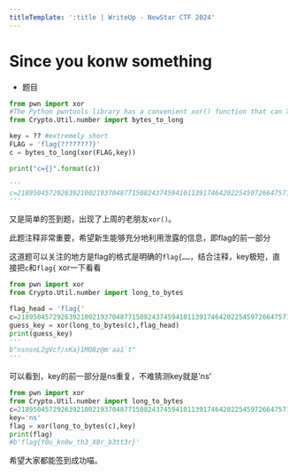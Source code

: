 ```yaml
---
titleTemplate: ':title | WriteUp - NewStar CTF 2024'
---
```

# Since you konw something

- 题目

```Python
from pwn import xor
#The Python pwntools library has a convenient xor() function that can XOR together data of different types and lengths
from Crypto.Util.number import bytes_to_long

key = ?? #extremely short
FLAG = 'flag{????????}'
c = bytes_to_long(xor(FLAG,key))

print("c={}".format(c))

'''
c=218950457292639210021937048771508243745941011391746420225459726647571
'''
```

又是简单的签到题，出现了上周的老朋友`xor()`。

此题注释非常重要，希望新生能够充分地利用泄露的信息，即flag的前一部分

这道题可以关注的地方是flag的格式是明确的`flag{……`，结合注释，key极短，直接把`c`和`flag{` xor一下看看

```Python
from pwn import xor
from Crypto.Util.number import long_to_bytes

flag_head = 'flag{'
c=218950457292639210021937048771508243745941011391746420225459726647571
guess_key = xor(long_to_bytes(c),flag_head)
print(guess_key)
'''
b"nsnsnL2gVcf/xKa}1MQ8z@m'aa1`t"
'''
```

可以看到，key的前一部分是ns重复，不难猜测key就是'ns'

```Python
from pwn import xor
from Crypto.Util.number import long_to_bytes
c=218950457292639210021937048771508243745941011391746420225459726647571
key='ns'
flag = xor(long_to_bytes(c),key)
print(flag)
#b'flag{Y0u_kn0w_th3_X0r_b3tt3r}'
```

希望大家都能签到成功喵。
